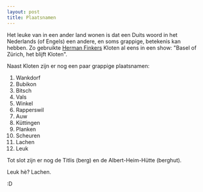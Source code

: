 ```yaml
---
layout: post
title: Plaatsnamen
---
```


Het leuke van in een ander land wonen is dat een Duits woord in het Nederlands (of Engels) een andere, en soms grappige, betekenis kan hebben. Zo gebruikte [Herman Finkers](https://www.youtube.com/watch?v=jWMIU2DRrK0) Kloten al eens in een show: "Basel of Zürich, het blijft Kloten".

Naast Kloten zijn er nog een paar grappige plaatsnamen:

1. Wankdorf
2. Bubikon
3. Bitsch
4. Vals
5. Winkel
6. Rapperswil
7. Auw
8. Küttingen
9. Planken
10. Scheuren
11. Lachen
12. Leuk

Tot slot zijn er nog de Titlis (berg) en de Albert-Heim-Hütte (berghut).

Leuk hè? Lachen.

:D
